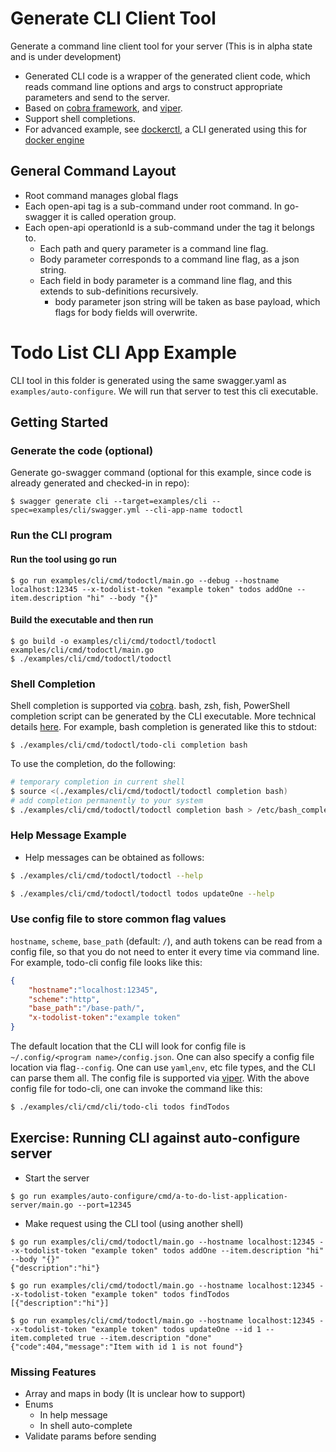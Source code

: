# Generate CLI Client Tool
Generate a command line client tool for your server
(This is in alpha state and is under development)

* Generated CLI code is a wrapper of the generated client code, which reads command line options and args to construct appropriate parameters and send to the server.
* Based on [cobra framework](https://github.com/spf13/cobra), and [viper](https://github.com/spf13/viper).
* Support shell completions.
* For advanced example, see [dockerctl](https://github.com/go-swagger/dockerctl), a CLI generated using this for [docker engine](https://www.docker.com/)
## General Command Layout
* Root command manages global flags
* Each open-api tag is a sub-command under root command. In go-swagger it is called operation group.
* Each open-api operationId is a sub-command under the tag it belongs to.
    * Each path and query parameter is a command line flag.
    * Body parameter corresponds to a command line flag, as a json string.
    * Each field in body parameter is a command line flag, and this extends to sub-definitions recursively.
        * body parameter json string will be taken as base payload, which flags for body fields will overwrite.

# Todo List CLI App Example
CLI tool in this folder is generated using the same swagger.yaml as `examples/auto-configure`. We will run that server to test this cli executable.

## Getting Started
### Generate the code (optional)
Generate go-swagger command (optional for this example, since code is already generated and checked-in in repo):
```
$ swagger generate cli --target=examples/cli --spec=examples/cli/swagger.yml --cli-app-name todoctl
```
### Run the CLI program
#### Run the tool using go run
```
$ go run examples/cli/cmd/todoctl/main.go --debug --hostname localhost:12345 --x-todolist-token "example token" todos addOne --item.description "hi" --body "{}"
```
#### Build the executable and then run
```
$ go build -o examples/cli/cmd/todoctl/todoctl examples/cli/cmd/todoctl/main.go
$ ./examples/cli/cmd/todoctl/todoctl
```
### Shell Completion
Shell completion is supported via [cobra](https://github.com/spf13/cobra#generating-shell-completions). bash, zsh, fish, PowerShell completion script can be generated by the CLI executable. More technical details [here](https://github.com/spf13/cobra/blob/master/shell_completions.md).
For example, bash completion is generated like this to stdout:
```
$ ./examples/cli/cmd/todoctl/todo-cli completion bash
```
To use the completion, do the following:
```bash
# temporary completion in current shell
$ source <(./examples/cli/cmd/todoctl/todoctl completion bash)
# add completion permanently to your system
$ ./examples/cli/cmd/todoctl/todoctl completion bash > /etc/bash_completion.d/todoctl
```
### Help Message Example
* Help messages can be obtained as follows:
```bash
$ ./examples/cli/cmd/todoctl/todoctl --help
```
```bash
$ ./examples/cli/cmd/todoctl/todoctl todos updateOne --help
```
### Use config file to store common flag values
`hostname`, `scheme`, `base_path` (default: `/`), and auth tokens can be read from a config file, so that you do not need to enter it every time via command line.
For example, todo-cli config file looks like this:
```json
{
    "hostname":"localhost:12345",
    "scheme":"http",
    "base_path":"/base-path/",
    "x-todolist-token":"example token"
}
```
The default location that the CLI will look for config file is `~/.config/<program name>/config.json`. One can also specify a config file location via flag`--config`. One can use `yaml`,`env`, etc file types, and the CLI can parse them all. The config file is supported via [viper](https://github.com/spf13/viper).
With the above config file for todo-cli, one can invoke the command like this:
```bash
$ ./examples/cli/cmd/cli/todo-cli todos findTodos
```
## Exercise: Running CLI against auto-configure server
* Start the server
```
$ go run examples/auto-configure/cmd/a-to-do-list-application-server/main.go --port=12345
```
* Make request using the CLI tool (using another shell)
```
$ go run examples/cli/cmd/todoctl/main.go --hostname localhost:12345 --x-todolist-token "example token" todos addOne --item.description "hi" --body "{}"
{"description":"hi"}

$ go run examples/cli/cmd/todoctl/main.go --hostname localhost:12345 --x-todolist-token "example token" todos findTodos
[{"description":"hi"}]

$ go run examples/cli/cmd/todoctl/main.go --hostname localhost:12345 --x-todolist-token "example token" todos updateOne --id 1 --item.completed true --item.description "done"
{"code":404,"message":"Item with id 1 is not found"}
```

### Missing Features
* Array and maps in body (It is unclear how to support)
* Enums
    * In help message
    * In shell auto-complete
* Validate params before sending
